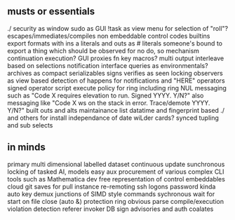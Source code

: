 ## musts or essentials
./ security as window
sudo as GUI
!task as view menu for selection of "roll"?
escapes/immediates/compiles
non embeddable control codes
builtins
export formats with ins a literals and outs as # literals
someone's bound to export a thing which should be observed for no do, so mechanism
continuation execution?
GUI proxies fn key macros?
multi output interleave based on selections
notification interface
queries as environmentals?
archives as compact serializables
signs verifies as seen locking
observers as view based detection of happens for notifications and "HERE" operators
signed operator script execute policy for ring including ring NUL
messaging such as "Code X requires elevation to run. Signed YYYY. Y/N?"
also messaging like "Code X ws on the stack in error. Trace/demote YYYY. Y/N?"
built outs and alts maintainance list
datatime and fingerprint based ./ and others for install independance of date
wiLder cards? synced tupling and sub selects

## in minds
primary multi dimensional labelled dataset
continuous update sunchronous locking of tasked AI, models
easy aux procurement of various complex CLI tools such as Mathematica dev free
representation of control embeddables
cloud git saves for pull instance re-remoting
ssh logons password kinda auto key
demux junctions of SIMD style commands
sychronous wait for start on file close (auto &)
protection ring obvious parse compile/execution violation detection
referer invoker DB sign advisories and auth coalates
